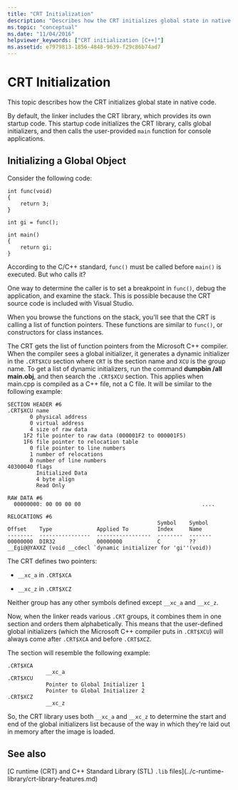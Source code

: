 ```yaml
---
title: "CRT Initialization"
description: "Describes how the CRT initializes global state in native code."
ms.topic: "conceptual"
ms.date: "11/04/2016"
helpviewer_keywords: ["CRT initialization [C++]"]
ms.assetid: e7979813-1856-4848-9639-f29c86b74ad7
---
```

# CRT Initialization

This topic describes how the CRT initializes global state in native code.

By default, the linker includes the CRT library, which provides its own startup code. This startup code initializes the CRT library, calls global initializers, and then calls the user-provided `main` function for console applications.

## Initializing a Global Object

Consider the following code:

```
int func(void)
{
    return 3;
}

int gi = func();

int main()
{
    return gi;
}
```

According to the C/C++ standard, `func()` must be called before `main()` is executed. But who calls it?

One way to determine the caller is to set a breakpoint in `func()`, debug the application, and examine the stack. This is possible because the CRT source code is included with Visual Studio.

When you browse the functions on the stack, you'll see that the CRT is calling a list of function pointers. These functions are similar to `func()`, or constructors for class instances.

The CRT gets the list of function pointers from the Microsoft C++ compiler. When the compiler sees a global initializer, it generates a dynamic initializer in the `.CRT$XCU` section where `CRT` is the section name and `XCU` is the group name. To get a list of dynamic initializers, run the command **dumpbin /all main.obj**, and then search the `.CRT$XCU` section. This applies when main.cpp is compiled as a C++ file, not a C file. It will be similar to the following example:

```
SECTION HEADER #6
.CRT$XCU name
       0 physical address
       0 virtual address
       4 size of raw data
     1F2 file pointer to raw data (000001F2 to 000001F5)
     1F6 file pointer to relocation table
       0 file pointer to line numbers
       1 number of relocations
       0 number of line numbers
40300040 flags
         Initialized Data
         4 byte align
         Read Only

RAW DATA #6
  00000000: 00 00 00 00                                      ....

RELOCATIONS #6
                                               Symbol    Symbol
Offset    Type              Applied To         Index     Name
--------  ----------------  -----------------  --------  -------
00000000  DIR32             00000000           C         ??__Egi@@YAXXZ (void __cdecl `dynamic initializer for 'gi''(void))
```

The CRT defines two pointers:

- `__xc_a` in `.CRT$XCA`

- `__xc_z` in `.CRT$XCZ`

Neither group has any other symbols defined except `__xc_a` and `__xc_z`.

Now, when the linker reads various `.CRT` groups, it combines them in one section and orders them alphabetically. This means that the user-defined global initializers (which the Microsoft C++ compiler puts in `.CRT$XCU`) will always come after `.CRT$XCA` and before `.CRT$XCZ`.

The section will resemble the following example:

```
.CRT$XCA
            __xc_a
.CRT$XCU
            Pointer to Global Initializer 1
            Pointer to Global Initializer 2
.CRT$XCZ
            __xc_z
```

So, the CRT library uses both `__xc_a` and `__xc_z` to determine the start and end of the global initializers list because of the way in which they're laid out in memory after the image is loaded.

## See also

[C runtime (CRT) and C++ Standard Library (STL) `.lib` files]\(../c-runtime-library/crt-library-features.md)
